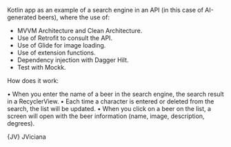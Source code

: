 
Kotlin app as an example of a search engine in an API (in this case of AI-generated beers), where the use of:

- MVVM Architecture and Clean Architecture.
- Use of Retrofit to consult the API.
- Use of Glide for image loading.
- Use of extension functions.
- Dependency injection with Dagger Hilt.
- Test with Mockk.

How does it work:

• When you enter the name of a beer in the search engine, the search result in a RecyclerView.
• Each time a character is entered or deleted from the search, the list will be updated.
• When you click on a beer on the list, a screen will open with the beer information (name, image, description, degrees).

{JV} JViciana
